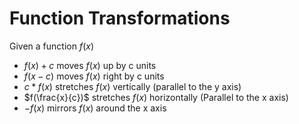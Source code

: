 # Function Transformations

Given a function $f(x)$
- $f(x) + c$ moves $f(x)$ up by c units
- $f(x-c)$ moves $f(x)$ right by c units
- $c*f(x)$ stretches $f(x)$ vertically (parallel to the y axis)
- $f(\frac{x}{c})$ stretches $f(x)$ horizontally (Parallel to the x axis)
- $-f(x)$ mirrors $f(x)$ around the x axis